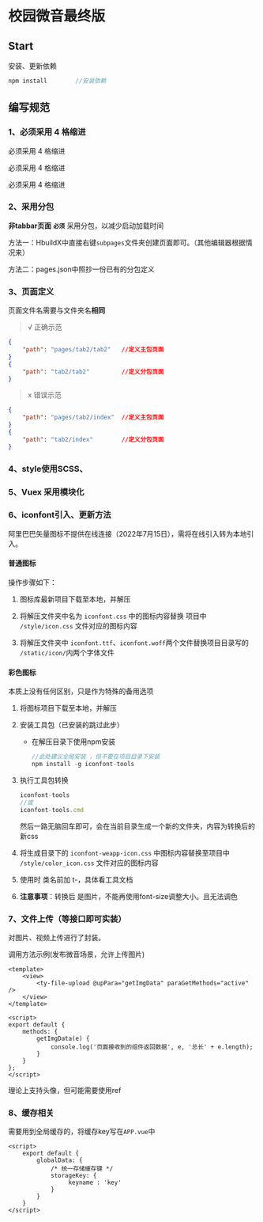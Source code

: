 # 校园微音最终版



## Start

安装、更新依赖

```javascript
npm install        //安装依赖
```



## 编写规范

### 1、必须采用 4 格缩进

必须采用 4 格缩进

必须采用 4 格缩进

必须采用 4 格缩进



### 2、采用分包

**非tabbar页面** **`必须`** 采用分包，以减少启动加载时间

方法一：HbuildX中直接右键`subpages`文件夹创建页面即可。（其他编辑器根据情况来）

方法二：pages.json中照抄一份已有的分包定义



### 3、页面定义

页面文件名需要与文件夹名**相同**

> √ 正确示范

```json
{
    "path": "pages/tab2/tab2"	//定义主包页面 
}
{
    "path": "tab2/tab2"			//定义分包页面
}
```

> x 错误示范

```json
{
    "path": "pages/tab2/index"	//定义主包页面
}
{
    "path": "tab2/index"		//定义分包页面
}
```



### 4、style使用SCSS、



### 5、Vuex 采用模块化



### 6、iconfont引入、更新方法

阿里巴巴矢量图标不提供在线连接（2022年7月15日），需将在线引入转为本地引入。



#### 普通图标

操作步骤如下：

1. 图标库最新项目下载至本地，并解压

   

2. 将解压文件夹中名为 `iconfont.css` 中的图标内容替换 项目中 `/style/icon.css` 文件对应的图标内容

   

3. 将解压文件夹中 `iconfont.ttf`、`iconfont.woff`两个文件替换项目目录写的 `/static/icon/`内两个字体文件





#### 彩色图标

本质上没有任何区别，只是作为特殊的备用选项

1. 将图标项目下载至本地，并解压
   
2. 安装工具包（已安装的跳过此步）

   - 在解压目录下使用npm安装

     ```javascript
     //此处建议全局安装 ，但不要在项目目录下安装
     npm install -g iconfont-tools 
     ```

     

3. 执行工具包转换

   ```javascript
   iconfont-tools
   //或
   iconfont-tools.cmd
   ```

   然后一路无脑回车即可，会在当前目录生成一个新的文件夹，内容为转换后的新css

   

4. 将生成目录下的 `iconfont-weapp-icon.css` 中图标内容替换至项目中 `/style/color_icon.css` 文件对应的图标内容
   
5. 使用时 类名前加 t-，具体看工具文档
   
6. **注意事项**：转换后 是图片，不能再使用font-size调整大小。且无法调色

### 7、文件上传（等接口即可实装）

对图片、视频上传进行了封装。

调用方法示例(发布微音场景，允许上传图片)

```vue
<template>
	<view>
		<ty-file-upload @upPara="getImgData" paraGetMethods="active" />
	</view>
</template>

<script>
export default {
	methods: {
		getImgData(e) {
			console.log('页面接收到的组件返回数据', e, '总长' + e.length);
		}
	}
};
</script>
```

理论上支持头像，但可能需要使用ref

### 8、缓存相关

需要用到全局缓存的，将缓存key写在`APP.vue`中

```vue
<script>
    export default {
        globalData: {
			/* 统一存储缓存键 */
			storageKey: {
				 keyname : 'key'
			}
		}
    }
</script>
```







